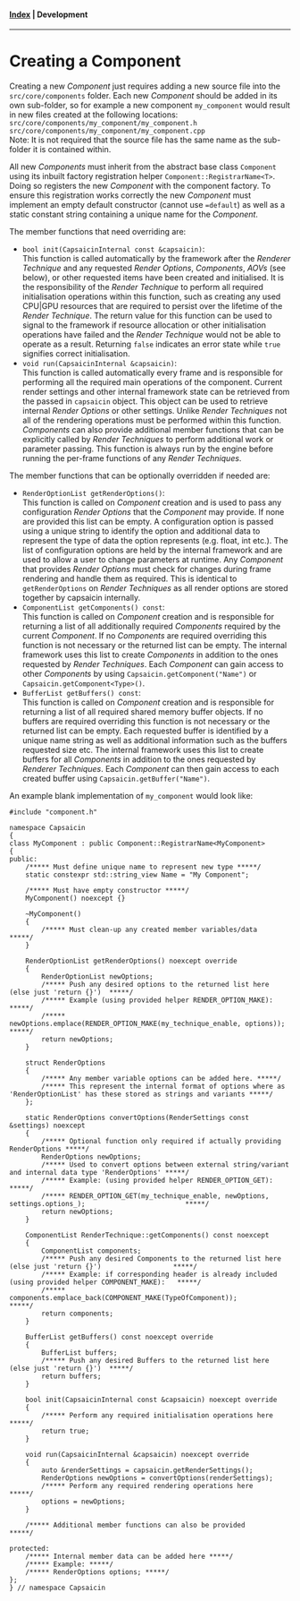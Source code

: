 #### [Index](../index.md) | Development

-----------------------

# Creating a Component

Creating a new *Component* just requires adding a new source file into the `src/core/components` folder.
Each new *Component* should be added in its own sub-folder, so for example a new component `my_component` would result in new files created at the following locations:\
`src/core/components/my_component/my_component.h`\
`src/core/components/my_component/my_component.cpp`\
Note: It is not required that the source file has the same name as the sub-folder it is contained within.

All new *Components* must inherit from the abstract base class `Component` using its inbuilt factory registration helper `Component::RegistrarName<T>`. Doing so registers the new *Component* with the component factory. To ensure this registration works correctly the new *Component* must implement an empty default constructor (cannot use `=default`) as well as a static constant string containing a unique name for the *Component*.

The member functions that need overriding are:
- `bool init(CapsaicinInternal const &capsaicin)`:\
 This function is called automatically by the framework after the *Renderer Technique* and any requested *Render Options*, *Components*, *AOVs* (see below), or other requested items have been created and initialised. It is the responsibility of the *Render Technique* to perform all required initialisation operations within this function, such as creating any used CPU|GPU resources that are required to persist over the lifetime of the *Render Technique*. The return value for this function can be used to signal to the framework if resource allocation or other initialisation operations have failed and the *Render Technique* would not be able to operate as a result. Returning `false` indicates an error state while `true` signifies correct initialisation.
- `void run(CapsaicinInternal &capsaicin)`:\
 This function is called automatically every frame and is responsible for performing all the required main operations of the component. Current render settings and other internal framework state can be retrieved from the passed in `capsaicin` object. This object can be used to retrieve internal *Render Options* or other settings. Unlike *Render Techniques* not all of the rendering operations must be performed within this function. *Components* can also provide additional member functions that can be explicitly called by *Render Techniques* to perform additional work or parameter passing. This function is always run by the engine before running the per-frame functions of any *Render Techniques*.

The member functions that can be optionally overridden if needed are:
- `RenderOptionList getRenderOptions()`:\
 This function is called on *Component* creation and is used to pass any configuration *Render Options* that the *Component* may provide. If none are provided this list can be empty. A configuration option is passed using a unique string to identify the option and additional data to represent the type of data the option represents (e.g. float, int etc.). The list of configuration options are held by the internal framework and are used to allow a user to change parameters at runtime. Any *Component* that provides *Render Options* must check for changes during frame rendering and handle them as required. This is identical to `getRenderOptions` on *Render Techniques* as all render options are stored together by capsaicin internally.
- `ComponentList getComponents() const`:\
 This function is called on *Component* creation and is responsible for returning a list of all additionally required *Components* required by the current *Component*. If no *Components* are required overriding this function is not necessary or the returned list can be empty. The internal framework uses this list to create *Components* in addition to the ones requested by *Render Techniques*. Each *Component* can gain access to other *Components* by using `Capsaicin.getComponent("Name")` or `Capsaicin.getComponent<Type>()`.
- `BufferList getBuffers() const`:\
 This function is called on *Component* creation and is responsible for returning a list of all required shared memory buffer objects. If no buffers are required overriding this function is not necessary or the returned list can be empty. Each requested buffer is identified by a unique name string as well as additional information such as the buffers requested size etc. The internal framework uses this list to create buffers for all *Components* in addition to the ones requested by *Renderer Techniques*. Each *Component* can then gain access to each created buffer using `Capsaicin.getBuffer("Name")`.

An example blank implementation of `my_component` would look like:
```
#include "component.h"

namespace Capsaicin
{
class MyComponent : public Component::RegistrarName<MyComponent>
{
public:
	/***** Must define unique name to represent new type *****/
    static constexpr std::string_view Name = "My Component";

	/***** Must have empty constructor *****/
    MyComponent() noexcept {}

    ~MyComponent()
    {
        /***** Must clean-up any created member variables/data               *****/
    }

    RenderOptionList getRenderOptions() noexcept override
    {
        RenderOptionList newOptions;
        /***** Push any desired options to the returned list here (else just 'return {}')  *****/
        /***** Example (using provided helper RENDER_OPTION_MAKE):                         *****/
        /***** newOptions.emplace(RENDER_OPTION_MAKE(my_technique_enable, options));          *****/
        return newOptions;
    }

    struct RenderOptions
    {
        /***** Any member variable options can be added here. *****/
        /***** This represent the internal format of options where as 'RenderOptionList' has these stored as strings and variants *****/
    };

    static RenderOptions convertOptions(RenderSettings const &settings) noexcept
    {
        /***** Optional function only required if actually providing RenderOptions *****/
        RenderOptions newOptions;
        /***** Used to convert options between external string/variant and internal data type 'RenderOptions' *****/
        /***** Example: (using provided helper RENDER_OPTION_GET):                                            *****/
        /***** RENDER_OPTION_GET(my_technique_enable, newOptions, settings.options_);                         *****/
        return newOptions;
    }
	
	ComponentList RenderTechnique::getComponents() const noexcept
	{
        ComponentList components;
        /***** Push any desired Components to the returned list here (else just 'return {}')                  *****/
        /***** Example: if corresponding header is already included (using provided helper COMPONENT_MAKE):   *****/
        /***** components.emplace_back(COMPONENT_MAKE(TypeOfComponent));                                      *****/
        return components;
	}

    BufferList getBuffers() const noexcept override
    {
        BufferList buffers;
        /***** Push any desired Buffers to the returned list here (else just 'return {}')  *****/
        return buffers;
    }
	
	bool init(CapsaicinInternal const &capsaicin) noexcept override
	{
        /***** Perform any required initialisation operations here          *****/
		return true;
	}

    void run(CapsaicinInternal &capsaicin) noexcept override
    {
        auto &renderSettings = capsaicin.getRenderSettings();
        RenderOptions newOptions = convertOptions(renderSettings);
        /***** Perform any required rendering operations here               *****/
        options = newOptions;
    }
	
    /***** Additional member functions can also be provided                 *****/

protected:
    /***** Internal member data can be added here *****/
    /***** Example: *****/
    /***** RenderOptions options; *****/
};
} // namespace Capsaicin
```